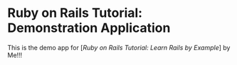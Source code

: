 # Ruby on Rails Tutorial: Demonstration Application

This is the demo app for [*Ruby on Rails Tutorial: Learn Rails by Example*] by Me!!!